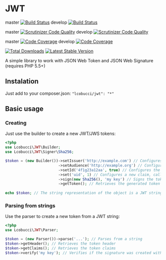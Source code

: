 # JWT

master [![Build Status](https://secure.travis-ci.org/lcobucci/jwt.png?branch=master)](http://travis-ci.org/#!/lcobucci/jwt)
develop [![Build Status](https://secure.travis-ci.org/lcobucci/jwt.png?branch=develop)](http://travis-ci.org/#!/lcobucci/jwt)

master [![Scrutinizer Code Quality](https://scrutinizer-ci.com/g/lcobucci/jwt/badges/quality-score.png?b=master)](https://scrutinizer-ci.com/g/lcobucci/jwt/?branch=master)
develop [![Scrutinizer Code Quality](https://scrutinizer-ci.com/g/lcobucci/jwt/badges/quality-score.png?b=develop)](https://scrutinizer-ci.com/g/lcobucci/jwt/?branch=develop)

master [![Code Coverage](https://scrutinizer-ci.com/g/lcobucci/jwt/badges/coverage.png?b=master)](https://scrutinizer-ci.com/g/lcobucci/jwt/?branch=master)
develop [![Code Coverage](https://scrutinizer-ci.com/g/lcobucci/jwt/badges/coverage.png?b=develop)](https://scrutinizer-ci.com/g/lcobucci/jwt/?branch=develop)

[![Total Downloads](https://poser.pugx.org/lcobucci/jwt/downloads.png)](https://packagist.org/packages/lcobucci/jwt)
[![Latest Stable Version](https://poser.pugx.org/lcobucci/jwt/v/stable.png)](https://packagist.org/packages/lcobucci/jwt)

A simple library to work with JSON Web Token and JSON Web Signature (requires PHP 5.5+)

## Instalation

Just add to your composer.json: ```"lcobucci/jwt": "*"```

## Basic usage

### Creating

Just use the builder to create a new JWT/JWS tokens:

```php
<?php
use Lcobucci\JWT\Builder;
use Lcobucci\JWT\Signer\Sha256;

$token = (new Builder())->setIssuer('http://example.com') // Configures the issuer (iss claim)
                        ->setAudience('http://example.org') // Configures the audience (aud claim)
                        ->setId('4f1g23a12aa', true) // Configures the id (jti claim), replicating as a header item
                        ->set('uid', 1) // Configures a new claim, called "uid"
                        ->sign(new Sha256(), 'my key') // Signs the token with HS256 using "my key" as key
                        ->getToken(); // Retrieves the generated token
                        
echo $token; // The string representation of the object is a JWT string (pretty easy, right?)
```
### Parsing from strings

Use the parser to create a new token from a JWT string:

```php
<?php
use Lcobucci\JWT\Parser;

$token = (new Parser())->parse('...'); // Parses from a string
$token->getHeader(); // Retrieves the token header
$token->getClaims(); // Retrieves the token claims
$token->verify('my key'); // Verifies if the signature was created with given key (if token is signed)
```
